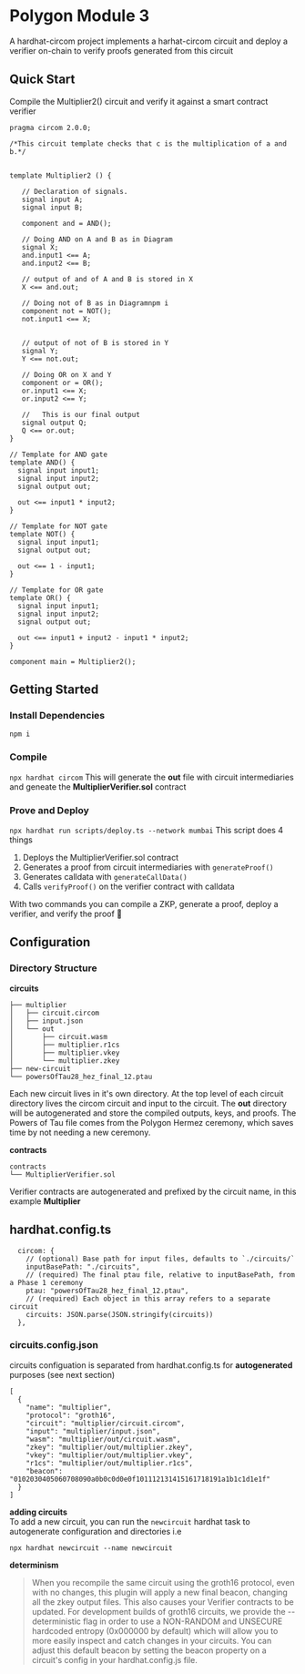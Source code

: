 # Polygon Module 3

A hardhat-circom project implements a harhat-circom circuit and deploy a verifier on-chain to verify proofs generated from this circuit


## Quick Start
Compile the Multiplier2() circuit and verify it against a smart contract verifier

```circom
pragma circom 2.0.0;

/*This circuit template checks that c is the multiplication of a and b.*/                     
 

template Multiplier2 () {  

   // Declaration of signals.  
   signal input A;  
   signal input B;  

   component and = AND();

   // Doing AND on A and B as in Diagram
   signal X;
   and.input1 <== A;
   and.input2 <== B;

   // output of and of A and B is stored in X
   X <== and.out;

   // Doing not of B as in Diagramnpm i 
   component not = NOT();
   not.input1 <== X;


   // output of not of B is stored in Y
   signal Y;
   Y <== not.out;

   // Doing OR on X and Y
   component or = OR();
   or.input1 <== X;
   or.input2 <== Y;
  
   //   This is our final output
   signal output Q;
   Q <== or.out;  
}

// Template for AND gate
template AND() {
  signal input input1;
  signal input input2;
  signal output out;

  out <== input1 * input2;
}

// Template for NOT gate
template NOT() {
  signal input input1;
  signal output out;

  out <== 1 - input1;
}

// Template for OR gate
template OR() {
  signal input input1;
  signal input input2;
  signal output out;

  out <== input1 + input2 - input1 * input2;
}

component main = Multiplier2();
```

## Getting Started
### Install Dependencies
`npm i`

### Compile
`npx hardhat circom` 
This will generate the **out** file with circuit intermediaries and geneate the **MultiplierVerifier.sol** contract

### Prove and Deploy
`npx hardhat run scripts/deploy.ts --network mumbai`
This script does 4 things  
1. Deploys the MultiplierVerifier.sol contract
2. Generates a proof from circuit intermediaries with `generateProof()`
3. Generates calldata with `generateCallData()`
4. Calls `verifyProof()` on the verifier contract with calldata

With two commands you can compile a ZKP, generate a proof, deploy a verifier, and verify the proof 🎉

## Configuration
### Directory Structure
**circuits**
```
├── multiplier
│   ├── circuit.circom
│   ├── input.json
│   └── out
│       ├── circuit.wasm
│       ├── multiplier.r1cs
│       ├── multiplier.vkey
│       └── multiplier.zkey
├── new-circuit
└── powersOfTau28_hez_final_12.ptau
```
Each new circuit lives in it's own directory. At the top level of each circuit directory lives the circom circuit and input to the circuit.
The **out** directory will be autogenerated and store the compiled outputs, keys, and proofs. The Powers of Tau file comes from the Polygon Hermez ceremony, which saves time by not needing a new ceremony. 


**contracts**
```
contracts
└── MultiplierVerifier.sol
```
Verifier contracts are autogenerated and prefixed by the circuit name, in this example **Multiplier**

## hardhat.config.ts
```
  circom: {
    // (optional) Base path for input files, defaults to `./circuits/`
    inputBasePath: "./circuits",
    // (required) The final ptau file, relative to inputBasePath, from a Phase 1 ceremony
    ptau: "powersOfTau28_hez_final_12.ptau",
    // (required) Each object in this array refers to a separate circuit
    circuits: JSON.parse(JSON.stringify(circuits))
  },
```
### circuits.config.json
circuits configuation is separated from hardhat.config.ts for **autogenerated** purposes (see next section)
```
[
  {
    "name": "multiplier",
    "protocol": "groth16",
    "circuit": "multiplier/circuit.circom",
    "input": "multiplier/input.json",
    "wasm": "multiplier/out/circuit.wasm",
    "zkey": "multiplier/out/multiplier.zkey",
    "vkey": "multiplier/out/multiplier.vkey",
    "r1cs": "multiplier/out/multiplier.r1cs",
    "beacon": "0102030405060708090a0b0c0d0e0f101112131415161718191a1b1c1d1e1f"
  }
]
```

**adding circuits**   
To add a new circuit, you can run the `newcircuit` hardhat task to autogenerate configuration and directories i.e  
```
npx hardhat newcircuit --name newcircuit
```

**determinism**
> When you recompile the same circuit using the groth16 protocol, even with no changes, this plugin will apply a new final beacon, changing all the zkey output files. This also causes your Verifier contracts to be updated.
> For development builds of groth16 circuits, we provide the --deterministic flag in order to use a NON-RANDOM and UNSECURE hardcoded entropy (0x000000 by default) which will allow you to more easily inspect and catch changes in your circuits. You can adjust this default beacon by setting the beacon property on a circuit's config in your hardhat.config.js file.
